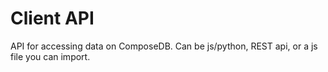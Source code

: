 # Client API

API for accessing data on ComposeDB. Can be js/python, REST api, or a js file you can import.